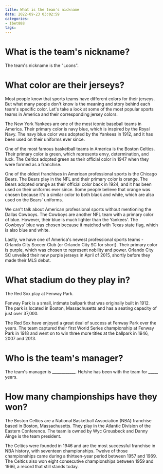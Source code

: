 ```yaml
---
title: What is the team's nickname
date: 2022-09-23 03:02:59
categories:
- Ibet888
tags:
---
```



#  What is the team's nickname?

The team's nickname is the "Loons".

#  What color are their jerseys?

Most people know that sports teams have different colors for their jerseys. But what many people don't know is the meaning and story behind each team's specific color. Let's take a look at some of the most popular sports teams in America and their corresponding jersey colors.

The New York Yankees are one of the most iconic baseball teams in America. Their primary color is navy blue, which is inspired by the Royal Navy. The navy blue color was adopted by the Yankees in 1912, and it has been used on their uniforms ever since.

One of the most famous basketball teams in America is the Boston Celtics. Their primary color is green, which represents envy, determination, and luck. The Celtics adopted green as their official color in 1947 when they were formed as a franchise.

One of the oldest franchises in American professional sports is the Chicago Bears. The Bears play in the NFL and their primary color is orange. The Bears adopted orange as their official color back in 1924, and it has been used on their uniforms ever since. Some people believe that orange was chosen because it's a similar color to both black and white, which are also used on the Bears' uniforms.

We can't talk about American professional sports without mentioning the Dallas Cowboys. The Cowboys are another NFL team with a primary color of blue. However, their blue is much lighter than the Yankees'. The Cowboys' blue was chosen because it matched with Texas state flag, which is also blue and white.

Lastly, we have one of America's newest professional sports teams - Orlando City Soccer Club (or Orlando City SC for short). Their primary color is purple, which was chosen to represent nobility and power. Orlando City SC unveiled their new purple jerseys in April of 2015, shortly before they made their MLS debut.

#  What stadium do they play in?

The Red Sox play at Fenway Park.

Fenway Park is a small, intimate ballpark that was originally built in 1912. The park is located in Boston, Massachusetts and has a seating capacity of just over 37,000.

The Red Sox have enjoyed a great deal of success at Fenway Park over the years. The team captured their first World Series championship at Fenway Park in 1918 and went on to win three more titles at the ballpark in 1946, 2007 and 2013.

#  Who is the team's manager?

The team's manager is ____________. He/she has been with the team for _____ years.

#  How many championships have they won?

The Boston Celtics are a National Basketball Association (NBA) franchise based in Boston, Massachusetts. They play in the Atlantic Division of the Eastern Conference. The team is owned by Wyc Grousbeck and Danny Ainge is the team president.

The Celtics were founded in 1946 and are the most successful franchise in NBA history, with seventeen championships. Twelve of those championships came during a thirteen-year period between 1957 and 1969. The Celtics also won eight consecutive championships between 1959 and 1966, a record that still stands today.